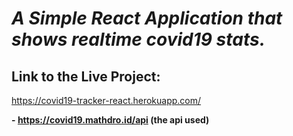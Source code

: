 # _A Simple React Application that shows realtime covid19 stats._

## Link to the Live Project:

https://covid19-tracker-react.herokuapp.com/

**- https://covid19.mathdro.id/api (the api used)**
